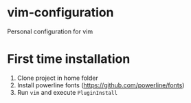 # vim-configuration
Personal configuration for vim

# First time installation
1. Clone project in home folder
2. Install powerline fonts (https://github.com/powerline/fonts)
3. Run `vim` and execute `PluginInstall`
